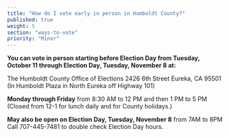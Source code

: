 ```yaml
---
title: "How do I vote early in person in Humboldt County?"
published: true
weight: 5
section: "ways-to-vote"
priority: "Minor"
---
```


**You can vote in person starting before Election Day from Tuesday, October 11 through Election Day, Tuesday, November 8 at:**  

The Humboldt County Office of Elections 2426 6th Street Eureka, CA 95501 (In Humboldt Plaza in North Eureka off Highway 101)  

**Monday through Friday** from 8:30 AM to 12 PM and then 1 PM to 5 PM (Closed from 12-1 for lunch daily and for County holidays.)  

**May also be open on Election Day, Tuesday, November 8** from 7AM to 8PM  
Call 707-445-7481 to double check Election Day hours.  
